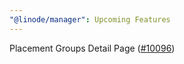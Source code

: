 ```yaml
---
"@linode/manager": Upcoming Features
---
```


Placement Groups Detail Page ([#10096](https://github.com/linode/manager/pull/10096))
